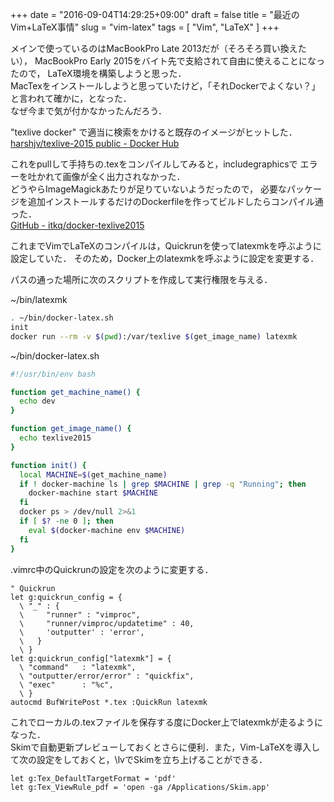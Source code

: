 +++
date = "2016-09-04T14:29:25+09:00"
draft = false
title = "最近のVim+LaTeX事情"
slug = "vim-latex"
tags = [ "Vim", "LaTeX" ]
+++

メインで使っているのはMacBookPro Late 2013だが（そろそろ買い換えたい），
MacBookPro Early 2015をバイト先で支給されて自由に使えることになったので，
LaTeX環境を構築しようと思った．  
MacTexをインストールしようと思っていたけど，「それDockerでよくない？」と言われて確かに，となった．  
なぜ今まで気が付かなかったんだろう．

<!--more-->

"texlive docker" で適当に検索をかけると既存のイメージがヒットした．  
[harshjv/texlive-2015 public - Docker Hub](https://hub.docker.com/r/harshjv/texlive-2015/)

これをpullして手持ちの.texをコンパイルしてみると，includegraphicsで
エラーを吐かれて画像が全く出力されなかった．  
どうやらImageMagickあたりが足りていないようだったので，
必要なパッケージを追加インストールするだけのDockerfileを作ってビルドしたらコンパイル通った．  
[GitHub - itkq/docker-texlive2015](https://github.com/itkq/docker-texlive2015)

これまでVimでLaTeXのコンパイルは，Quickrunを使ってlatexmkを呼ぶように設定していた．
そのため，Docker上のlatexmkを呼ぶように設定を変更する．

パスの通った場所に次のスクリプトを作成して実行権限を与える．

~/bin/latexmk
```sh
. ~/bin/docker-latex.sh
init
docker run --rm -v $(pwd):/var/texlive $(get_image_name) latexmk
```
~/bin/docker-latex.sh
```sh
#!/usr/bin/env bash

function get_machine_name() {
  echo dev
}

function get_image_name() {
  echo texlive2015
}

function init() {
  local MACHINE=$(get_machine_name)
  if ! docker-machine ls | grep $MACHINE | grep -q "Running"; then
    docker-machine start $MACHINE
  fi
  docker ps > /dev/null 2>&1
  if [ $? -ne 0 ]; then
    eval $(docker-machine env $MACHINE)
  fi
}
```
.vimrc中のQuickrunの設定を次のように変更する．

```vim
" Quickrun
let g:quickrun_config = {
  \ "_" : {
  \     "runner" : "vimproc",
  \     "runner/vimproc/updatetime" : 40,
  \     'outputter' : 'error',
  \   }
  \ }
let g:quickrun_config["latexmk"] = {
  \ "command"   : "latexmk",
  \ "outputter/error/error" : "quickfix",
  \ "exec"      : "%c",
  \ }
autocmd BufWritePost *.tex :QuickRun latexmk
```
これでローカルの.texファイルを保存する度にDocker上でlatexmkが走るようになった．  
Skimで自動更新プレビューしておくとさらに便利．また，Vim-LaTeXを導入して次の設定をしておくと，\lvでSkimを立ち上げることができる．

```vim
let g:Tex_DefaultTargetFormat = 'pdf'
let g:Tex_ViewRule_pdf = 'open -ga /Applications/Skim.app'
```
